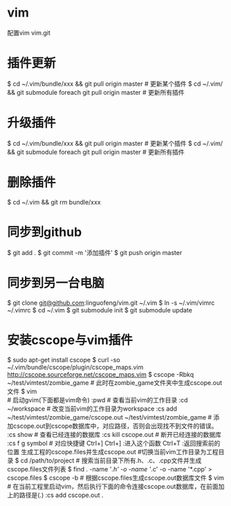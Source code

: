 vim
===
配置vim
vim.git

插件更新
===
$ cd ~/.vim/bundle/xxx && git pull origin master                # 更新某个插件
$ cd ~/.vim/ && git submodule foreach git pull origin master    # 更新所有插件

升级插件
===
$ cd ~/.vim/bundle/xxx && git pull origin master                # 更新某个插件
$ cd ~/.vim/ && git submodule foreach git pull origin master    # 更新所有插件

删除插件
===
$ cd ~/.vim && git rm bundle/xxx

同步到github
===
$ git add .
$ git commit -m '添加插件'
$ git push origin master

同步到另一台电脑
===
$ git clone git@github.com:linguofeng/vim.git ~/.vim
$ ln -s ~/.vim/vimrc ~/.vimrc
$ cd ~/.vim
$ git submodule init
$ git submodule update

安装cscope与vim插件
===
$ sudo apt-get install cscope
$ curl -so ~/.vim/bundle/cscope/plugin/cscope_maps.vim http://cscope.sourceforge.net/cscope_maps.vim
$ cscope -Rbkq ~/test/vimtest/zombie_game # 此时在zombie_game文件夹中生成cscope.out文件
$ vim                     
    # 启动gvim(下面都是vim命令)
    :pwd                    # 查看当前vim的工作目录
    :cd ~/workspace         # 改变当前vim的工作目录为workspace
    :cs add ~/test/vimtest/zombie_game/cscope.out ~/test/vimtest/zombie_game    # 添加cscope.out到cscope数据库中，对应路径，否则会出现找不到文件的错误。
    :cs show                # 查看已经连接的数据库
    :cs kill cscope.out     # 断开已经连接的数据库
    :cs f g symbol          # 对应快捷键 Ctrl+]
    Ctrl+] :进入这个函数
    Ctrl+T :返回搜索前的位置
    生成工程的cscope.files并生成cscope.out
    #切换当前vim工作目录为工程目录
    $ cd /path/to/project
    # 搜索当前目录下所有.h、.c、.cpp文件并生成cscope.files文件列表
    $ find . -name '*.h' -o -name '*.c' -o -name '*.cpp' > cscope.files
    $ cscope -b
    # 根据cscope.files生成cscope.out数据库文件
    $ vim # 在当前工程里启动vim，然后执行下面的命令连接cscope.out数据库，在前面加上的路径是(.)
    :cs add cscope.out .
